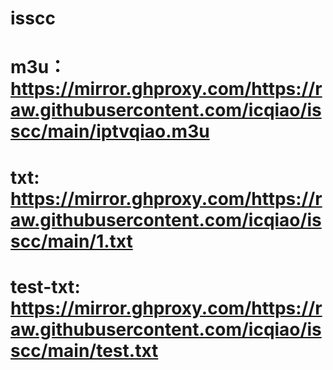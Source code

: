 # isscc
# m3u：https://mirror.ghproxy.com/https://raw.githubusercontent.com/icqiao/isscc/main/iptvqiao.m3u
# txt: https://mirror.ghproxy.com/https://raw.githubusercontent.com/icqiao/isscc/main/1.txt
# test-txt: https://mirror.ghproxy.com/https://raw.githubusercontent.com/icqiao/isscc/main/test.txt
